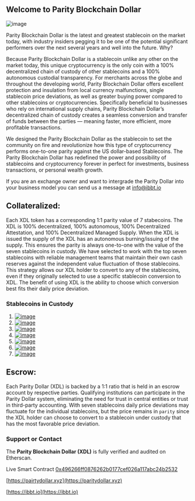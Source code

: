 ## Welcome to Parity Blockchain Dollar

![image](https://miro.medium.com/max/400/1*RcgGMGg7cTBOzrfJLx-kdg.png)

Parity Blockchain Dollar is the latest and greatest stablecoin on the market today, with industry insiders pegging it to be one of the potential significant performers over the next several years and well into the future. Why? 

Because Parity Blockchain Dollar is a stablecoin unlike any other on the market today, this unique cryptocurrency is the only coin with a 100% decentralized chain of custody of other stablecoins and a 100% autonomous custodial transparency. For merchants across the globe and throughout the developing world, Parity Blockchain Dollar offers excellent protection and insulation from local currency malfunctions, single stablecoin price deviations, as well as greater buying power compared to other stablecoins or cryptocurrencies. Specifically beneficial to businesses who rely on international supply chains, Parity Blockchain Dollar’s decentralized chain of custody creates a seamless conversion and transfer of funds between the parties — meaning faster, more efficient, more profitable transactions.

We designed the Parity Blockchain Dollar as the stablecoin to set the community on fire and revolutionize how this type of cryptocurrency performs one-to-one parity against the US dollar-based Stablecoins. The Parity Blockchain Dollar has redefined the power and possibility of stablecoins and cryptocurrency forever in perfect for investments, business transactions, or personal wealth growth.

If you are an exchange owner and want to intergrade the Parity Dollar into your business model you can send us a message at info@ibbt.io

## Collateralized: 

Each XDL token has a corresponding 1:1 parity value of 7 stabecoins. The XDL is 100% decentralized, 100% autonomous, 100% Decentralized Attestation, and 100% Decentralized Managed Supply.  When the XDL is issued the supply of the XDL has an autonomous burning/issuing of the supply. This ensures the parity is always one-to-one with the value of the seven stablecoins in custody. We have selected to work with the top seven stablecoins with reliable management teams that maintain their own cash reserves against the independent value fluctuation of those stablecoins. This strategy allows our XDL holder to convert to any of the stablecoins, even if they originally selected to use a specific stablecoin conversion to XDL. The benefit of using XDL is the ability to choose which conversion best fits their daily price deviation. 


### Stablecoins in Custody

1. [![image](https://etherscan.io/token/images/centre-usdc_28.png)](https://etherscan.io/address/0xa0b86991c6218b36c1d19d4a2e9eb0ce3606eb48?a=0x496266ff0876262b0177cef026a117abc24b2532)
2. [![image](https://etherscan.io/token/images/MCDDai_32.png)](https://etherscan.io/address/0x6b175474e89094c44da98b954eedeac495271d0f?a=0x496266ff0876262b0177cef026a117abc24b2532)
3. [![image](https://etherscan.io/token/images/paxos_28_2.png)](https://etherscan.io/address/0x8e870d67f660d95d5be530380d0ec0bd388289e1?a=0x496266ff0876262b0177cef026a117abc24b2532)
4. [![image](https://etherscan.io/token/images/binanceusd_32.png)](https://etherscan.io/address/0x4fabb145d64652a948d72533023f6e7a623c7c53?a=0x496266ff0876262b0177cef026a117abc24b2532)
5. [![image](https://etherscan.io/token/images/gemini_28.png)](https://etherscan.io/token/0x056fd409e1d7a124bd7017459dfea2f387b6d5cd?a=0x496266ff0876262b0177cef026a117abc24b2532)
6. [![image](https://etherscan.io/token/images/husd_32.png)](https://etherscan.io/address/0xdf574c24545e5ffecb9a659c229253d4111d87e1?a=0x496266ff0876262b0177cef026a117abc24b2532)
7. [![image](https://etherscan.io/token/images/trueusd_32.png)](https://etherscan.io/token/0x0000000000085d4780B73119b644AE5ecd22b376?a=0x496266ff0876262b0177cef026a117abc24b2532)

## Escrow: 

Each Parity Dollar (XDL) is backed by a 1:1 ratio that is held in an escrow account by respective parties. Qualifying institutions can participate in the Parity Dollar system, eliminating the need for trust in central entities or trust in third-party accounting. With seven stablecoins daily price deviations may fluctuate for the individual stablecoins, but the price remains in `parity` since the XDL holder can choose to convert to a stablecoin under custody that has the most favorable price deviation.

### Support or Contact

The **Parity Blockchain Dollar (XDL)** is fully verified and audited on Etherscan.

Live Smart Contract [0x496266ff0876262b0177cef026a117abc24b2532](https://etherscan.io/address/0x496266ff0876262b0177cef026a117abc24b2532)

[https://pairtydollar.xyz](https://paritydollar.xyz)

[https://ibbt.io](https://ibbt.io)


